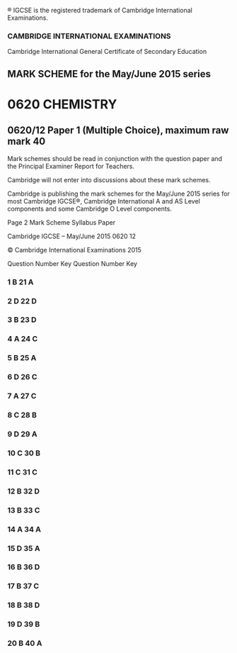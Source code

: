 ® IGCSE is the registered trademark of Cambridge International Examinations. 

### CAMBRIDGE INTERNATIONAL EXAMINATIONS 

Cambridge International General Certificate of Secondary Education 

## MARK SCHEME for the May/June 2015 series 

# 0620 CHEMISTRY 

## 0620/12 Paper 1 (Multiple Choice), maximum raw mark 40 

Mark schemes should be read in conjunction with the question paper and the Principal Examiner Report for Teachers. 

Cambridge will not enter into discussions about these mark schemes. 

Cambridge is publishing the mark schemes for the May/June 2015 series for most Cambridge IGCSE®, Cambridge International A and AS Level components and some Cambridge O Level components. 


Page 2 Mark Scheme Syllabus Paper 

 Cambridge IGCSE – May/June 2015 0620 12 

 © Cambridge International Examinations 2015 

 Question Number Key Question Number Key 

### 1 B 21 A 

### 2 D 22 D 

### 3 B 23 D 

### 4 A 24 C 

### 5 B 25 A 

### 6 D 26 C 

### 7 A 27 C 

### 8 C 28 B 

### 9 D 29 A 

### 10 C 30 B 

### 11 C 31 C 

### 12 B 32 D 

### 13 B 33 C 

### 14 A 34 A 

### 15 D 35 A 

### 16 B 36 D 

### 17 B 37 C 

### 18 B 38 D 

### 19 D 39 B 

### 20 B 40 A 


